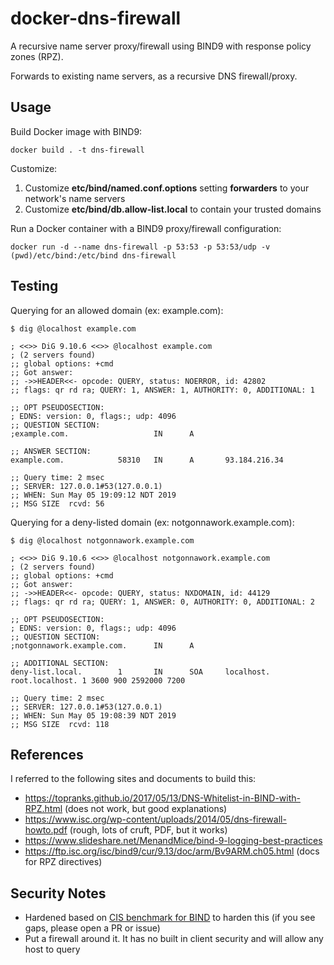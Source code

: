 docker-dns-firewall
===================
A recursive name server proxy/firewall using BIND9 with response policy zones (RPZ).

Forwards to existing name servers, as a recursive DNS firewall/proxy.

Usage
-----
Build Docker image with BIND9:

```shell
docker build . -t dns-firewall
```

Customize:
1. Customize **etc/bind/named.conf.options** setting **forwarders** to your network's name servers
2. Customize **etc/bind/db.allow-list.local** to contain your trusted domains

Run a Docker container with a BIND9 proxy/firewall configuration:

```shell
docker run -d --name dns-firewall -p 53:53 -p 53:53/udp -v (pwd)/etc/bind:/etc/bind dns-firewall
```

Testing
-------
Querying for an allowed domain (ex: example.com):

```shell
$ dig @localhost example.com

; <<>> DiG 9.10.6 <<>> @localhost example.com
; (2 servers found)
;; global options: +cmd
;; Got answer:
;; ->>HEADER<<- opcode: QUERY, status: NOERROR, id: 42802
;; flags: qr rd ra; QUERY: 1, ANSWER: 1, AUTHORITY: 0, ADDITIONAL: 1

;; OPT PSEUDOSECTION:
; EDNS: version: 0, flags:; udp: 4096
;; QUESTION SECTION:
;example.com.                   IN      A

;; ANSWER SECTION:
example.com.            58310   IN      A       93.184.216.34

;; Query time: 2 msec
;; SERVER: 127.0.0.1#53(127.0.0.1)
;; WHEN: Sun May 05 19:09:12 NDT 2019
;; MSG SIZE  rcvd: 56

```

Querying for a deny-listed domain (ex: notgonnawork.example.com):

```shell
$ dig @localhost notgonnawork.example.com

; <<>> DiG 9.10.6 <<>> @localhost notgonnawork.example.com
; (2 servers found)
;; global options: +cmd
;; Got answer:
;; ->>HEADER<<- opcode: QUERY, status: NXDOMAIN, id: 44129
;; flags: qr rd ra; QUERY: 1, ANSWER: 0, AUTHORITY: 0, ADDITIONAL: 2

;; OPT PSEUDOSECTION:
; EDNS: version: 0, flags:; udp: 4096
;; QUESTION SECTION:
;notgonnawork.example.com.      IN      A

;; ADDITIONAL SECTION:
deny-list.local.        1       IN      SOA     localhost. root.localhost. 1 3600 900 2592000 7200

;; Query time: 2 msec
;; SERVER: 127.0.0.1#53(127.0.0.1)
;; WHEN: Sun May 05 19:08:39 NDT 2019
;; MSG SIZE  rcvd: 118
```

References
----------
I referred to the following sites and documents to build this:
* https://topranks.github.io/2017/05/13/DNS-Whitelist-in-BIND-with-RPZ.html (does not work, but good explanations)
* https://www.isc.org/wp-content/uploads/2014/05/dns-firewall-howto.pdf (rough, lots of cruft, PDF, but it works)
* https://www.slideshare.net/MenandMice/bind-9-logging-best-practices
* https://ftp.isc.org/isc/bind9/cur/9.13/doc/arm/Bv9ARM.ch05.html (docs for RPZ directives)

Security Notes
--------------
* Hardened based on [CIS benchmark for BIND](https://www.cisecurity.org/benchmark/bind/) to
  harden this (if you see gaps, please open a PR or issue)
* Put a firewall around it. It has no built in client security and will allow any host to query
